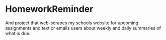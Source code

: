# HomeworkReminder
And project that web-scrapes my schools website for upcoming assignments and text or emails users about weekly and daily summaries of what is due.
